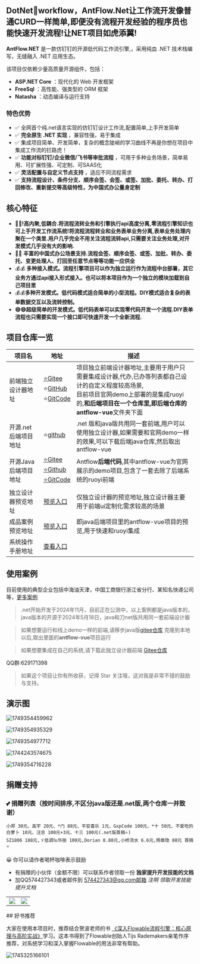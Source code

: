﻿## **DotNet💖workflow，AntFlow.Net让工作流开发像普通CURD一样简单,即便没有流程开发经验的程序员也能快速开发流程!让NET项目如虎添翼!**

**AntFlow.NET** 是一款仿钉钉的开源低代码工作流引擎,，采用纯血 .NET 技术栈编写，无缝融入 .NET 应用生态。

该项目仅依赖少量高质量开源组件，包括：

* **ASP.NET Core** ：现代化的 Web 开发框架
* **FreeSql** ：高性能、强类型的 ORM 框架
* **Natasha** ：动态编译与运行支持

### 特色优势

* ✅ 全网首个纯.net语言实现的仿钉钉设计工作流,配置简单,上手开发简单
* ✅  **完全原生 .NET 实现** ，兼容性强，易于集成
* ✅ 集成项目简单、开发简单，复杂的概念陡峭的学习曲线不再是你想在项目中集成工作流的拦路虎！
* ✅  **功能对标钉钉/企业微信/飞书等审批流程** ，可用于多种业务场景，简单易用、可扩展性强、可定制、可SAAS化
* ✅  **灵活配置与自定义节点支持** ，适应不同流程需求
* ✅ **支持流程设计、条件分支、顺序会签、会签、或签、加批、委托、转办、打回修改、重新提交等高级特性，为中国式办公量身定制**

## 核心特征

+ **🥇🥇!高内聚,低耦合.将流程流转业务和引擎执行api高度分离,零流程引擎知识也可上手开发工作流系统!将流程流程转业和业务表单业务分离,表单业务处理内聚在一个类里.用户几乎完全不用关注流程流转api,只需要关注业务处理,对开发模式几乎没有大的影响.**
+ 🚩🚩 **丰富的中国式办公场景支持.流程会签、顺序会签、或签、加批、转办、委托、变更处理人、打回至任意节点等等功能一应供全**
+ 💰💰 **多种接入模式。流程引擎项目可以作为独立运行作为流程中台部署，其它业务方通过api接入形式接入。也可以将本项目作为一个独立的模块加载到自己项目里**
+ 💰💰**多种开发模式。低代码模式适合简单的小型流程。DIY模式适合复杂的表单数据交互以及流转控制。**
+ **😄😄超级简单的开发模式。低代码表单可以实现零代码开发一个流程.DIY表单流程也只需要实现一个接口即可快速开发一个全新流程.**

## 项目仓库一览

| 项目名               | 地址                                                                                                                                                                       | 描述                                                                                                                                                                                                                       |
| -------------------- | -------------------------------------------------------------------------------------------------------------------------------------------------------------------------- | -------------------------------------------------------------------------------------------------------------------------------------------------------------------------------------------------------------------------- |
| 前端独立设计器地址   | [⭐Gitee](https://gitee.com/ldhnet/AntFlow-Designer)<br />⭐[GitHub](https://github.com/ldhnet/AntFlow-Designer)<br />⭐[GitCode](https://gitcode.com/ldhnet/FlowDesigner/overview) | 项目独立前端设计器地址,主要用于用户只需要集成设计器,代办,已办等列表都自己设计的自定义程度较高场景,<br />目前项目官网demo上部署的是集成ruoyi的,**和后端项目在一个仓库里,**即后端仓库的**antflow-vue**文件夹下面 |
| 开源.net后端项目地址 | ⭐[github](https://github.com/mrtylerzhou/AntFlow.net)                                                                                                                        | .net 版和java版共用同一套前端,用户可以使用独立设计器,如果需要和官网demo一样的效果,可以下载后端java仓库,然后取出antflow-vue                                                                                                |
| 开源Java后端项目地址 | [⭐Gitee](https://gitee.com/tylerzhou/Antflow)<br />[⭐Github](https://github.com/mrtylerzhou/AntFlow)<br />[⭐GitCode](https://gitcode.com/zypqqgc/AntFlow/overview)               | Antflow**后端代码**,其中antflow-vue为官网展示的demo项目,包含了一套去除了后端系统的ruoyi前端                                                                                                                          |
| 独立设计器预览地址   | [预览入口](http://14.103.207.27/ant-flow/dist/#/)                                                                                                                             | 仅独立设计器的预览地址,独立设计器主要用于前端ui定制化需求较高的场景                                                                                                                                                        |
| 成品案例预览地址     | [预览入口](http://14.103.207.27/admin/)                                                                                                                                       | 即java后端项目里的antflow-vue项目的预览,用于快速和ruoyi集成                                                                                                                                                                |
| 系统操作手册地址     | [查看入口](https://gitee.com/tylerzhou/Antflow/wikis/)                                                                                                                        |                                                                                                                                                                                                                            |

## 使用案例

目前使用的典型企业包括中海油天津，中国工商银行浙江省分行、某知名快递公司等，[更多案例](https://gitee.com/tylerzhou/Antflow/issues/IC07CJ)

> .net开始开发于2024年11月，目前正在公测中，以上案例都是java版本的，java版本的开源于2024年5月18日，java和刀net版共用同一套前端设计器

> 如果想要运行和线上demo一样的前端,请移步java版[gitee仓库](https://gitee.com/tylerzhou/Antflow) 克隆到本地以后,取出里面的**antflow-vue**项目运行

> 如果想要集成在自己的系统,请下载此独立设计器前端 [Gitee仓库](https://gitee.com/ldhnet/AntFlow-Designer)

QQ群:629171398

> 如果这个项目让你有所收获，记得 Star 关注哦，这对我是非常不错的鼓励与支持。

## 演示图

![1749354459962](image/readme/1749354459962.png)

![1749354935329](image/readme/1749354935329.png)

![1749354977712](image/readme/1749354977712.png)

![1744243574675](image/readme/1744243574675.png)

![1749354716228](/image/readme/1750286434660.png)


## 捐赠支持

### 💕 捐赠列表（按时间排序,不区分java版还是.net版,两个仓库一并致谢）

```
小郑 30元、高宇 20元、*门 88元、平安喜乐 1元、GxpCode 100元、*十 50元、不爱吃的白萝卜 10元、汪总 100元+3元、十三 100元(.net版首捐⭐️)
SZ1806 188元,ゞ低调℡华丽 100元,Dorian 8.88元,小桥流水 6.6元,杨章隐 88元 首捐⭐️
```

😀 你可以请作者喝杯咖啡表示鼓励

- 有捐赠的小伙伴（金额不限）可以联系作者领取一份 **独家提升开发技能的文档**
- 加QQ574427343或者邮件到 574427343@qq.com邮箱 *注明 领取开发技能提升文档*

<table>
    <tr>
        <td><img src="image/readme/wxpay.jpg"/></td>
        <td><img src="image/readme/alipay.jpg"/></td>
    </tr>  
</table>
## 好书推荐

大家在使用本项目时，推荐结合贺波老师的书
[《深入Flowable流程引擎：核心原理与高阶实战》](https://item.jd.com/14804836.html)学习。这本书得到了Flowable创始人Tijs Rademakers亲笔作序推荐，对系统学习和深入掌握Flowable的用法非常有帮助。

![1745325166101](image/readme/1745325166101.png)
